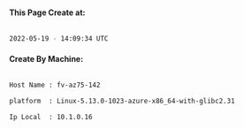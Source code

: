 
   
#### This Page Create at:

```bash

2022-05-19 - 14:09:34 UTC

```

#### Create By Machine:

```bash

Host Name : fv-az75-142

platform  : Linux-5.13.0-1023-azure-x86_64-with-glibc2.31

Ip Local  : 10.1.0.16

```

